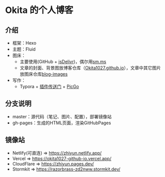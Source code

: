 # Okita 的个人博客
## 介绍
- 框架：Hexo
- 主题：Fluid
- 图床：
  - 主要使用(GitHub + [jsDelivr](https://www.jsdelivr.com/?docs=gh))，偶尔用[sm.ms](https://sm.ms)
  - 文章的封面、背景图放博客仓库（[Okita1027.github.io](https://github.com/Okita1027/Okita1027.github.io)），文章中其它图片放图床仓库[blog-images](https://github.com/Okita1027/blog-images)
- 写作：
  - Typora + [插件传送门](https://github.com/obgnail/typora_plugin) + [PicGo](https://github.com/Molunerfinn/PicGo)
## 分支说明
- master：源代码（笔记、图片、配置），部署镜像站
- gh-pages：生成的HTML页面，渲染GitHubPages
## 镜像站
- Netlify(可直连) => https://zhiyun.netlify.app/
- Vercel => https://okita1027-github-io.vercel.app/
- CloudFlare => https://zhiyun.pages.dev/
- Stormkit => https://razorbrass-zd2nww.stormkit.dev/
